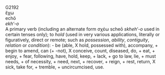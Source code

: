 <body>
  <p>G2192<br>  ἔχω  <br> echō  <br><i>ekh‘-o </i><br>A primary verb (including an alternate form   σχέω    scheō   <i>skheh‘-o </i> used in certain tenses only); to <i>hold</i> (used in very various applications, literally or figuratively, direct or remote; such as <i>possession</i>, <i>ability</i>, <i>contiguity</i>, <i>relation</i> or <i>condition</i>): - be (able, X hold, possessed with), accompany, + begin to amend, can (+ -not), X conceive, count, diseased, do, + eat, + enjoy, + fear, following, have, hold, keep, + lack, + go to law, lie, + must needs, + of necessity, + need, next, + recover, + reign, + rest, return, X sick, take for, + tremble, + uncircumcised, use.<br></p>
 </body>
